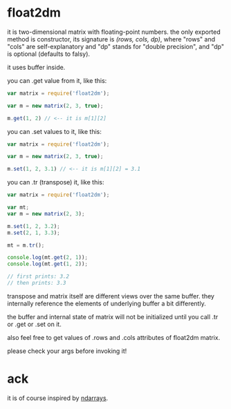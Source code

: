 float2dm
=============
it is two-dimensional matrix with floating-point numbers. the only exported method is constructor, its signature is _(rows, cols, dp)_, where "rows" and "cols" are self-explanatory and "dp" stands for "double precision", and "dp" is optional (defaults to falsy).

it uses buffer inside.

you can .get value from it, like this:
```javascript
var matrix = require('float2dm');

var m = new matrix(2, 3, true);

m.get(1, 2) // <-- it is m[1][2]
```

you can .set values to it, like this:
```javascript
var matrix = require('float2dm');

var m = new matrix(2, 3, true);

m.set(1, 2, 3.1) // <-- it is m[1][2] = 3.1
```

you can .tr (transpose) it, like this:

```javascript
var matrix = require('float2dm');

var mt;
var m = new matrix(2, 3);

m.set(1, 2, 3.2);
m.set(2, 1, 3.3);

mt = m.tr();

console.log(mt.get(2, 1));
console.log(mt.get(1, 2));

// first prints: 3.2
// then prints: 3.3
```

transpose and matrix itself are different views over the same buffer. they internally reference the elements of underlying buffer a bit differently.

the buffer and internal state of matrix will not be initialized until you call .tr or .get or .set on it.

also feel free to get values of .rows and .cols attributes of float2dm matrix.

please check your args before invoking it!


ack
========
it is of course inspired by [ndarrays](https://github.com/mikolalysenko/ndarray/).

